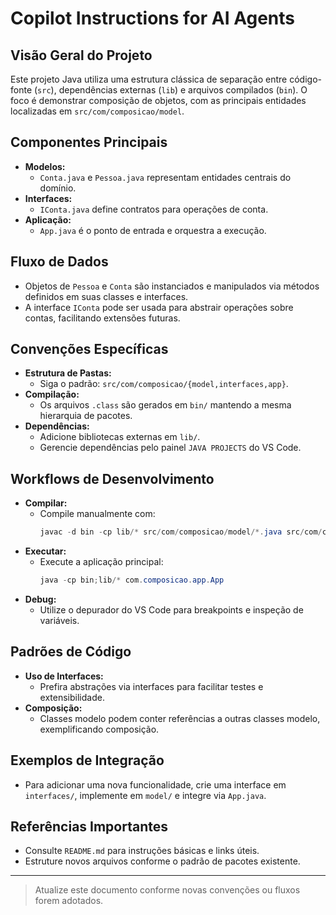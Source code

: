 # Copilot Instructions for AI Agents

## Visão Geral do Projeto
Este projeto Java utiliza uma estrutura clássica de separação entre código-fonte (`src`), dependências externas (`lib`) e arquivos compilados (`bin`). O foco é demonstrar composição de objetos, com as principais entidades localizadas em `src/com/composicao/model`.

## Componentes Principais
- **Modelos:**
  - `Conta.java` e `Pessoa.java` representam entidades centrais do domínio.
- **Interfaces:**
  - `IConta.java` define contratos para operações de conta.
- **Aplicação:**
  - `App.java` é o ponto de entrada e orquestra a execução.

## Fluxo de Dados
- Objetos de `Pessoa` e `Conta` são instanciados e manipulados via métodos definidos em suas classes e interfaces.
- A interface `IConta` pode ser usada para abstrair operações sobre contas, facilitando extensões futuras.

## Convenções Específicas
- **Estrutura de Pastas:**
  - Siga o padrão: `src/com/composicao/{model,interfaces,app}`.
- **Compilação:**
  - Os arquivos `.class` são gerados em `bin/` mantendo a mesma hierarquia de pacotes.
- **Dependências:**
  - Adicione bibliotecas externas em `lib/`.
  - Gerencie dependências pelo painel `JAVA PROJECTS` do VS Code.

## Workflows de Desenvolvimento
- **Compilar:**
  - Compile manualmente com:
    ```powershell
    javac -d bin -cp lib/* src/com/composicao/model/*.java src/com/composicao/interfaces/*.java src/com/composicao/app/App.java
    ```
- **Executar:**
  - Execute a aplicação principal:
    ```powershell
    java -cp bin;lib/* com.composicao.app.App
    ```
- **Debug:**
  - Utilize o depurador do VS Code para breakpoints e inspeção de variáveis.

## Padrões de Código
- **Uso de Interfaces:**
  - Prefira abstrações via interfaces para facilitar testes e extensibilidade.
- **Composição:**
  - Classes modelo podem conter referências a outras classes modelo, exemplificando composição.

## Exemplos de Integração
- Para adicionar uma nova funcionalidade, crie uma interface em `interfaces/`, implemente em `model/` e integre via `App.java`.

## Referências Importantes
- Consulte `README.md` para instruções básicas e links úteis.
- Estruture novos arquivos conforme o padrão de pacotes existente.

---

> Atualize este documento conforme novas convenções ou fluxos forem adotados.
